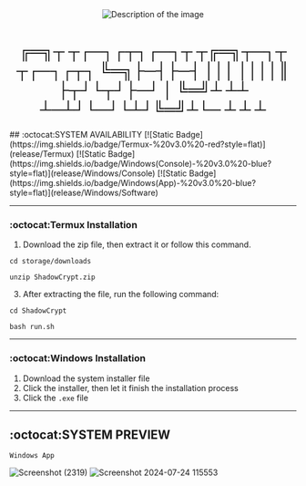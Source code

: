 <div align="center">
  <img src="https://example.com/your-image.jpg" alt="Description of the image">
  <h1>╔═╗┬ ┬┌─┐┌┬┐┌─┐┬ ┬╔═╗┬─┐┬ ┬┌─┐┌┬┐
╚═╗├─┤├─┤ │││ ││││║  ├┬┘└┬┘├─┘ │ 
╚═╝┴ ┴┴ ┴─┴┘└─┘└┴┘╚═╝┴└─ ┴ ┴   ┴ </h1>
</div>
## :octocat:SYSTEM AVAILABILITY
[![Static Badge](https://img.shields.io/badge/Termux-%20v3.0%20-red?style=flat)](release/Termux)
[![Static Badge](https://img.shields.io/badge/Windows(Console)-%20v3.0%20-blue?style=flat)](release/Windows/Console)
[![Static Badge](https://img.shields.io/badge/Windows(App)-%20v3.0%20-blue?style=flat)](release/Windows/Software)

--------------
### :octocat:Termux Installation
1. Download the zip file, then extract it or follow this command.
```
cd storage/downloads
```
```
unzip ShadowCrypt.zip
```   
3. After extracting the file, run the following command:
```
cd ShadowCrypt
```
```
bash run.sh
```
-------------
### :octocat:Windows Installation
1. Download the system installer file
2. Click the installer, then let it finish the installation process
3. Click the `.exe` file

--------------
## :octocat:SYSTEM PREVIEW
`Windows App`

![Screenshot (2319)](https://github.com/user-attachments/assets/55711a57-51eb-4792-95d5-4aea64a2553b)
![Screenshot 2024-07-24 115553](https://github.com/user-attachments/assets/8071c34e-d415-4fbb-830a-1f137ec08b84)


